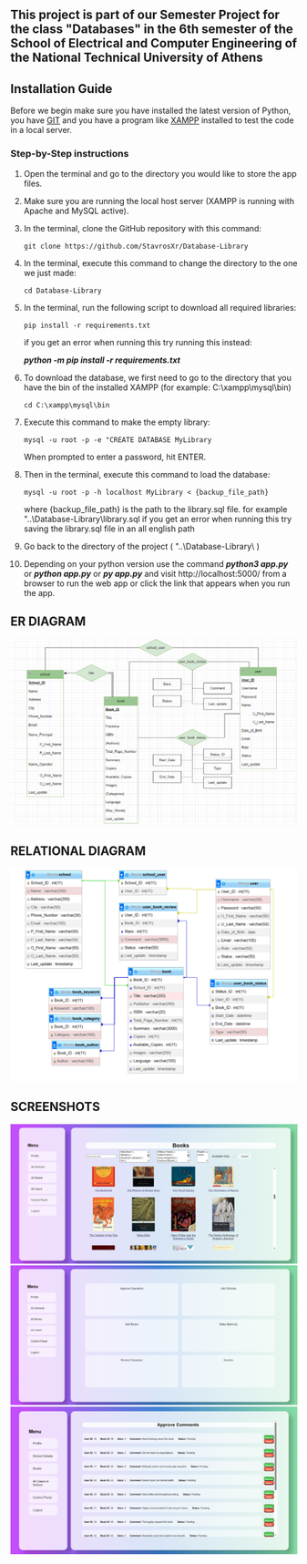 ## This project is part of our Semester Project for the class "Databases" in the 6th semester of the School of Electrical and Computer Engineering of the National Technical University of Athens

## Installation Guide

Before we begin make sure you have installed the latest version of Python, you have [GIT](https://git-scm.com/download/win) and you have a program like [XAMPP](https://www.apachefriends.org/download.html) installed to test the code in a local server.

### Step-by-Step instructions

1. Open the terminal and go to the directory you would like to store the app files.
2. Make sure you are running the local host server (XAMPP is running with Apache and MySQL active).
3. In the terminal, clone the GitHub repository with this command: 
	```
	git clone https://github.com/StavrosXr/Database-Library
	```
4. In the terminal, execute this command to change the directory to the one we just made:
	```
	cd Database-Library
	```
5. In the terminal, run the following script to download all required libraries:
	```
	pip install -r requirements.txt
	```
	if you get an error when running this try running this instead: 
	
	***python -m pip install -r requirements.txt***
6. To download the database, we first need to go to the directory that you have the bin of the installed XAMPP (for example: C:\xampp\mysql\bin)
	```
	cd C:\xampp\mysql\bin
	```
7. Execute this command to make the empty library:
	```
	mysql -u root -p -e "CREATE DATABASE MyLibrary
	```
	When prompted to enter a password, hit ENTER.
8. Then in the terminal, execute this command to load the database:
	```
	mysql -u root -p -h localhost MyLibrary < {backup_file_path}
	```
	where {backup_file_path} is the path to the library.sql file. 
	for example "..\Database-Library\library.sql
	if you get an error when running this try saving the library.sql file in an all english path
9.  Go back to the directory of the project ( "..\Database-Library\ ) 
10. Depending on your python version use the command ***python3 app.py*** or ***python app.py*** or ***py app.py*** and visit http://localhost:5000/ from a browser to run the web app or click the link that appears when you run the app.
	
## ER DIAGRAM
![Alt text](Diagrams/ER-DIAGRAM.png "ER-DIAGRAM")

## RELATIONAL DIAGRAM
![Alt text](Diagrams/RELATIONAL-DIAGRAM.png "ER-DIAGRAM")

## SCREENSHOTS
![Alt text](Diagrams/Screenshot1.png "SCREENSHOT1")
![Alt text](Diagrams/Screenshot2.png "SCREENSHOT1")
![Alt text](Diagrams/Screenshot3.png "SCREENSHOT1")
